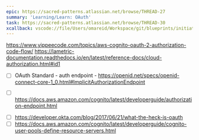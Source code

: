 ```yaml
---
epic: https://sacred-patterns.atlassian.net/browse/THREAD-27
summary: 'Learning/Learn: OAuth'
task: https://sacred-patterns.atlassian.net/browse/THREAD-30
xcallback: vscode://file/Users/omareid/Workspace/git/blueprints/initiatives/learning-oauth.md:1
---
```


https://www.yippeecode.com/topics/aws-cognito-oauth-2-authorization-code-flow/
https://lametric-documentation.readthedocs.io/en/latest/reference-docs/cloud-authorization.html#id1


* [ ] OAuth Standard - auth endpoint - https://openid.net/specs/openid-connect-core-1_0.html#ImplicitAuthorizationEndpoint
* [ ] https://docs.aws.amazon.com/cognito/latest/developerguide/authorization-endpoint.html


- [ ] https://developer.okta.com/blog/2017/06/21/what-the-heck-is-oauth
- [ ] https://docs.aws.amazon.com/cognito/latest/developerguide/cognito-user-pools-define-resource-servers.html